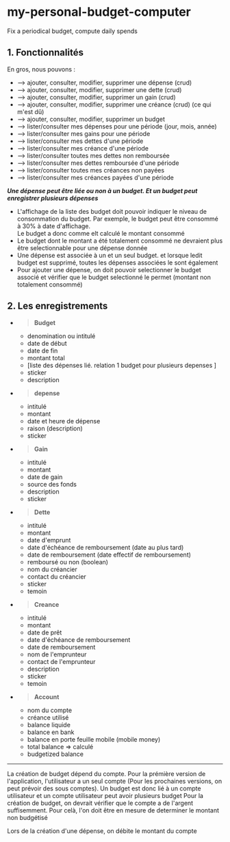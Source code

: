 # my-personal-budget-computer
Fix a periodical budget, compute daily spends


## 1.  Fonctionnalités

En gros, nous pouvons :
* --> ajouter, consulter, modifier, supprimer une dépense (crud)
* --> ajouter, consulter, modifier, supprimer une dette (crud)
* --> ajouter, consulter, modifier, supprimer un gain (crud)
* --> ajouter, consulter, modifier, supprimer une créance (crud)  (ce qui m'est dû)
* --> ajouter, consulter, modifier, supprimer un budget
* --> lister/consulter mes dépenses pour une période (jour, mois, année)
* --> lister/consulter mes gains pour une période
* --> lister/consulter mes dettes  d'une période
* --> lister/consulter mes créance d'une période
* --> lister/consulter toutes mes dettes non remboursée
* --> lister/consulter mes dettes remboursée d'une période
* --> lister/consulter toutes mes créances non payées
* --> lister/consulter mes créances payées d'une période


__***Une dépense peut être liée ou non à un budget. Et un budget peut enregistrer plusieurs dépenses***__

- L'affichage de la liste des budget doit pouvoir indiquer le niveau de consommation du budget.
Par exemple, le budget peut être consommé à 30% à date d'affichage.  
Le budget a donc comme elt calculé le montant consommé
- Le budget dont le montant a été totalement consommé ne devraient plus être selectionnable pour une dépense donnée
- Une dépense est associée à un et un seul budget. et lorsque ledit budget est supprimé, toutes les dépenses associées le sont également
- Pour ajouter une dépense, on doit pouvoir selectionner le budget associé et vérifier que le budget selectionné le permet (montant non totalement consommé)


## 2. Les enregistrements

* > __**Budget**__
	 - denomination ou intitulé
	 - date de début
	 - date de fin
	 - montant total
	 - [liste des dépenses lié. relation 1 budget pour plusieurs depenses ]
	 - sticker
	 - description

* > __**depense**__
	 - intitulé
	 - montant
	 - date et heure de dépense
	 - raison (description)
	 - sticker

* > __**Gain**__
	 - intitulé
	 - montant
	 - date de gain
	 - source des fonds
	 - description
	 - sticker

* > __**Dette**__
	 - intitulé
	 - montant
	 - date d'emprunt
	 - date d'échéance de remboursement (date au plus tard)
	 - date de remboursement (date effectif de remboursement)
	 - remboursé ou non (boolean)
	 - nom du créancier
	 - contact du créancier
	 - sticker
	 - temoin
	
* > __**Creance**__
	 - intitulé
	 - montant
	 - date de prêt
	 - date d'échéance de remboursement
	 - date de remboursement
	 - nom de l'emprunteur
	 - contact de l'emprunteur
	 - description
	 - sticker
	 - temoin


* > __**Account**__
	- nom du compte
	- créance utilisé
	- balance liquide
	- balance en bank
	- balance en porte feuille mobile (mobile money)
	- total balance => calculé
	- budgetized balance
	
___________________________________________________________
La création de budget dépend du compte. Pour la prémière version de l'application, l'utilisateur a un seul compte (Pour les prochaines versions, on peut prévoir des sous comptes). Un budget est donc lié à un compte utilisateur et un compte utilisateur peut avoir plusieurs budget
Pour la création de budget, on devrait vérifier que le compte a de l'argent suffisemment. Pour celà, l'on doit être en mesure de determiner le montant non budgétisé

Lors de la création d'une dépense, on débite le montant du compte

